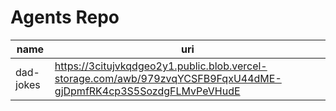 # Agents Repo

| name | uri |
|---------|---------|
| dad-jokes    | https://3citujvkqdgeo2y1.public.blob.vercel-storage.com/awb/979zvqYCSFB9FqxU44dME-gjDpmfRK4cp3S5SozdgFLMvPeVHudE   |